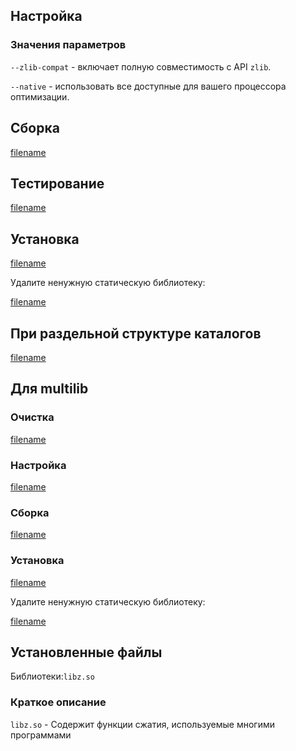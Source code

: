 <pkg :name="'zlib-ng'" instsize showsbu2></pkg>

## Настройка

<package-script :package="'zlib-ng'" :type="'configure'"></package-script>

### Значения параметров

`--zlib-compat` - включает полную совместимость с API `zlib`.

`--native` - использовать все доступные для вашего процессора оптимизации.

## Сборка

[filename](../packages/zlib-ng/build ':include')

## Тестирование

[filename](../packages/zlib-ng/test ':include')

## Установка

[filename](../packages/zlib-ng/install ':include')

Удалите ненужную статическую библиотеку:

[filename](../packages/zlib-ng/postinstall ':include')

## При раздельной структуре каталогов

[filename](../packages/zlib-ng/cldirs ':include')

## Для multilib

### Очистка

[filename](../packages/zlib-ng/multi_prepare ':include')

### Настройка

[filename](../packages/zlib-ng/multi_configure ':include')

### Сборка

[filename](../packages/zlib-ng/multi_build ':include')

### Установка

[filename](../packages/zlib-ng/multi_install ':include')

Удалите ненужную статическую библиотеку:

[filename](../packages/zlib-ng/multi_postinstall ':include')

## Установленные файлы

Библиотеки:`libz.so`

### Краткое описание

`libz.so` - Содержит функции сжатия, используемые многими программами

<script>
	new Vue({ el: '#main' })
</script>
